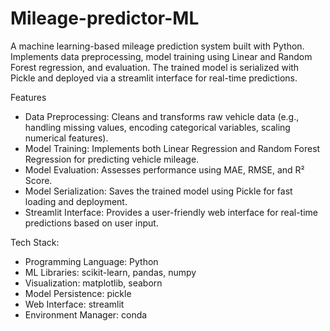 # Mileage-predictor-ML
A machine learning-based mileage prediction system built with Python. Implements data preprocessing, model training using Linear and Random Forest regression, and evaluation. The trained model is serialized with Pickle and deployed via a streamlit interface for real-time predictions.


 Features
- Data Preprocessing: Cleans and transforms raw vehicle data (e.g., handling missing values, encoding categorical variables, scaling numerical features).
- Model Training: Implements both Linear Regression and Random Forest Regression for predicting vehicle mileage.
- Model Evaluation: Assesses performance using MAE, RMSE, and R² Score.
- Model Serialization: Saves the trained model using Pickle for fast loading and deployment.
- Streamlit Interface: Provides a user-friendly web interface for real-time predictions based on user input.

Tech Stack:
- Programming Language: Python
- ML Libraries: scikit-learn, pandas, numpy
- Visualization: matplotlib, seaborn
- Model Persistence: pickle
- Web Interface: streamlit
- Environment Manager: conda
